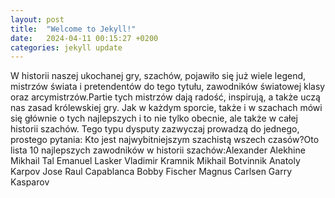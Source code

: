 ```yaml
---
layout: post
title:  "Welcome to Jekyll!"
date:   2024-04-11 00:15:27 +0200
categories: jekyll update
---
```

W historii naszej ukochanej gry, szachów, pojawiło się już wiele legend, mistrzów świata i pretendentów do tego tytułu, zawodników światowej klasy oraz arcymistrzów.Partie tych mistrzów dają radość, inspirują, a także uczą nas zasad królewskiej gry. Jak w każdym sporcie, także i w szachach mówi się głównie o tych najlepszych i to nie tylko obecnie, ale także w całej historii szachów. Tego typu dysputy zazwyczaj prowadzą do jednego, prostego pytania: Kto jest najwybitniejszym szachistą wszech czasów?Oto lista 10 najlepszych zawodników w historii szachów:Alexander
Alekhine
Mikhail
Tal
Emanuel
Lasker
Vladimir
Kramnik
Mikhail
Botvinnik
Anatoly
Karpov
Jose
Raul
Capablanca
Bobby
Fischer
Magnus
Carlsen
Garry
Kasparov
